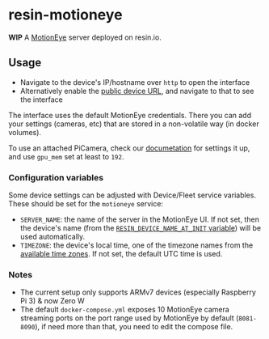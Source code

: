 # resin-motioneye

**WIP** A [MotionEye](https://github.com/ccrisan/motioneye) server deployed on resin.io.

## Usage

*   Navigate to the device's IP/hostname over `http` to open the interface
*   Alternatively enable the [public device URL](https://docs.resin.io/learn/manage/actions/#enable-public-device-url), and navigate to that to see the interface

The interface uses the default MotionEye credentials. There you can add your settings (cameras, etc) that are stored in a non-volatile way (in docker volumes).

To use an attached PiCamera, check our [documetation](https://docs.resin.io/learn/develop/hardware/i2c-and-spi/#raspberry-pi-camera-module) for settings it up, and use `gpu_mem` set at least to `192`.

### Configuration variables

Some device settings can be adjusted with Device/Fleet service variables. These should be set for the `motioneye` service:

*   `SERVER_NAME`: the name of the server in the MotionEye UI. If not set, then the device's name (from the [`RESIN_DEVICE_NAME_AT_INIT` variable](https://docs.resin.io/learn/develop/runtime/#environment-variables)) will be used automatically.
*   `TIMEZONE`: the device's local time, one of the timezone names from the [available time zones](https://en.wikipedia.org/wiki/List_of_tz_database_time_zones). If not set, the default UTC time is used.

### Notes

*   The current setup only supports ARMv7 devices (especially Raspberry Pi 3) & now Zero W
*   The default `docker-compose.yml` exposes 10 MotionEye camera streaming ports on the port range used by MotionEye by default (`8081-8090`), if need more than that, you need to edit the compose file.
